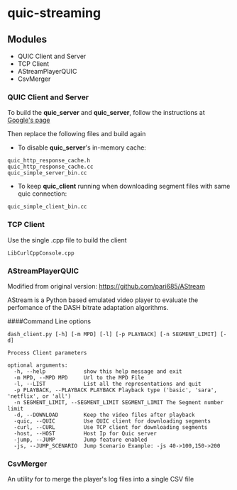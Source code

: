 # quic-streaming


## Modules


* QUIC Client and Server
* TCP Client
* AStreamPlayerQUIC
* CsvMerger


### QUIC Client and Server

To build the **quic_server** and **quic_server**, follow the instructions at
[Google's page](https://www.chromium.org/quic/playing-with-quic)

Then replace the following files and build again

* To disable **quic_server**'s in-memory cache:
```
quic_http_response_cache.h
quic_http_response_cache.cc
quic_simple_server_bin.cc
```

* To keep **quic_client** running when downloading segment files with same quic connection:
```
quic_simple_client_bin.cc
```

### TCP Client
Use the single .cpp file to build the client
```
LibCurlCppConsole.cpp
```

### AStreamPlayerQUIC

Modified from original version:  https://github.com/pari685/AStream

AStream is a Python based emulated video player to evaluate the perfomance of the DASH bitrate adaptation algorithms.

####Command Line options

```
dash_client.py [-h] [-m MPD] [-l] [-p PLAYBACK] [-n SEGMENT_LIMIT] [-d]

Process Client parameters

optional arguments:
  -h, --help            show this help message and exit
  -m MPD, --MPD MPD     Url to the MPD File
  -l, --LIST            List all the representations and quit
  -p PLAYBACK, --PLAYBACK PLAYBACK Playback type ('basic', 'sara', 'netflix', or 'all')
  -n SEGMENT_LIMIT, --SEGMENT_LIMIT SEGMENT_LIMIT The Segment number limit
  -d, --DOWNLOAD        Keep the video files after playback
  -quic, --QUIC         Use QUIC client for downloading segments
  -curl, --CURL         Use TCP client for downloading segments  
  -host, --HOST			Host Ip for Quic server
  -jump, --JUMP			Jump feature enabled
  -js, --JUMP_SCENARIO  Jump Scenario Example: -js 40->100,150->200
```
### CsvMerger
An utility for to merge the player's log files into a single CSV file

